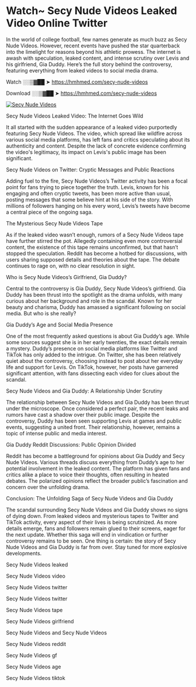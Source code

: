 # Watch~ Secy Nude Videos Leaked Video Online Twitter

In the world of college football, few names generate as much buzz as Secy Nude Videos. However, recent events have pushed the star quarterback into the limelight for reasons beyond his athletic prowess. The internet is awash with speculation, leaked content, and intense scrutiny over Levis and his girlfriend, Gia Duddy. Here’s the full story behind the controversy, featuring everything from leaked videos to social media drama.

Watch ░░▒▓██ ➤ https://hmhmed.com/secy-nude-videos

Download ░░▒▓██ ➤ https://hmhmed.com/secy-nude-videos

[![Secy Nude Videos](https://i.imgur.com/dJHk4Zq.gif)](https://hmhmed.com/secy-nude-videos)

Secy Nude Videos Leaked Video: The Internet Goes Wild

It all started with the sudden appearance of a leaked video purportedly featuring Secy Nude Videos. The video, which spread like wildfire across various social media platforms, has left fans and critics speculating about its authenticity and content. Despite the lack of concrete evidence confirming the video's legitimacy, its impact on Levis's public image has been significant.

Secy Nude Videos on Twitter: Cryptic Messages and Public Reactions

Adding fuel to the fire, Secy Nude Videos’s Twitter activity has been a focal point for fans trying to piece together the truth. Levis, known for his engaging and often cryptic tweets, has been more active than usual, posting messages that some believe hint at his side of the story. With millions of followers hanging on his every word, Levis’s tweets have become a central piece of the ongoing saga.

The Mysterious Secy Nude Videos Tape

As if the leaked video wasn’t enough, rumors of a Secy Nude Videos tape have further stirred the pot. Allegedly containing even more controversial content, the existence of this tape remains unconfirmed, but that hasn’t stopped the speculation. Reddit has become a hotbed for discussions, with users sharing supposed details and theories about the tape. The debate continues to rage on, with no clear resolution in sight.

Who is Secy Nude Videos’s Girlfriend, Gia Duddy?

Central to the controversy is Gia Duddy, Secy Nude Videos’s girlfriend. Gia Duddy has been thrust into the spotlight as the drama unfolds, with many curious about her background and role in the scandal. Known for her beauty and charisma, Duddy has amassed a significant following on social media. But who is she really?

Gia Duddy’s Age and Social Media Presence

One of the most frequently asked questions is about Gia Duddy’s age. While some sources suggest she is in her early twenties, the exact details remain a mystery. Duddy’s presence on social media platforms like Twitter and TikTok has only added to the intrigue. On Twitter, she has been relatively quiet about the controversy, choosing instead to post about her everyday life and support for Levis. On TikTok, however, her posts have garnered significant attention, with fans dissecting each video for clues about the scandal.

Secy Nude Videos and Gia Duddy: A Relationship Under Scrutiny

The relationship between Secy Nude Videos and Gia Duddy has been thrust under the microscope. Once considered a perfect pair, the recent leaks and rumors have cast a shadow over their public image. Despite the controversy, Duddy has been seen supporting Levis at games and public events, suggesting a united front. Their relationship, however, remains a topic of intense public and media interest.

Gia Duddy Reddit Discussions: Public Opinion Divided

Reddit has become a battleground for opinions about Gia Duddy and Secy Nude Videos. Various threads discuss everything from Duddy’s age to her potential involvement in the leaked content. The platform has given fans and critics alike a place to voice their thoughts, often resulting in heated debates. The polarized opinions reflect the broader public’s fascination and concern over the unfolding drama.

Conclusion: The Unfolding Saga of Secy Nude Videos and Gia Duddy

The scandal surrounding Secy Nude Videos and Gia Duddy shows no signs of dying down. From leaked videos and mysterious tapes to Twitter and TikTok activity, every aspect of their lives is being scrutinized. As more details emerge, fans and followers remain glued to their screens, eager for the next update. Whether this saga will end in vindication or further controversy remains to be seen. One thing is certain: the story of Secy Nude Videos and Gia Duddy is far from over. Stay tuned for more explosive developments.

Secy Nude Videos leaked

Secy Nude Videos video

Secy Nude Videos twitter

Secy Nude Videos twitter

Secy Nude Videos tape

Secy Nude Videos girlfriend

Secy Nude Videos and Secy Nude Videos

Secy Nude Videos reddit

Secy Nude Videos gf

Secy Nude Videos age

Secy Nude Videos tiktok